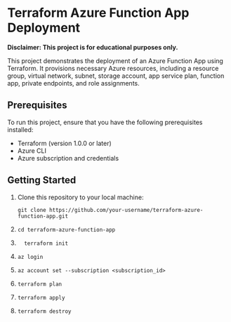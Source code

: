 # Terraform Azure Function App Deployment

**Disclaimer: This project is for educational purposes only.**

This project demonstrates the deployment of an Azure Function App using Terraform. It provisions necessary Azure resources, including a resource group, virtual network, subnet, storage account, app service plan, function app, private endpoints, and role assignments.


## Prerequisites

To run this project, ensure that you have the following prerequisites installed:

- Terraform (version 1.0.0 or later)
- Azure CLI
- Azure subscription and credentials

## Getting Started

1. Clone this repository to your local machine:

   ```shell
   git clone https://github.com/your-username/terraform-azure-function-app.git

2. ```shell
   cd terraform-azure-function-app

3. ```shell
     terraform init
   
4. ```shell
   az login

5. ```shell
   az account set --subscription <subscription_id>

6. ```shell
   terraform plan

7. ```shell
   terraform apply
7. ```shell
   terraform destroy

